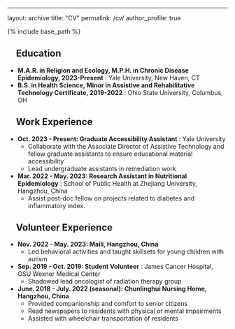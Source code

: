 ---
layout: archive
title: "CV"
permalink: /cv/
author_profile: true

{% include base_path %}

&nbsp;&nbsp;&nbsp;&nbsp;Education
------
* **M.A.R. in Religion and Ecology, M.P.H. in Chronic Disease Epidemiology, 2023-Present**
  : Yale University, New Haven, CT
* **B.S. in Health Science, Minor in Assistive and Rehabilitative Technology Certificate, 2019-2022**
  : Ohio State University, Columbus, OH

&nbsp;&nbsp;&nbsp;&nbsp;Work Experience
------
* **Oct. 2023 - Present: Graduate Accessibility Assistant**
  : Yale University
  * Collaborate with the Associate Director of Assistive Technology and fellow graduate assistants to ensure educational material accessibility
  * Lead undergraduate assistants in remediation work
* **Mar. 2022 - May. 2023: Research Assistant in Nutritional Epidemiology**
  : School of Public Health at Zhejiang University, Hangzhou, China
  * Assist post-doc fellow on projects related to diabetes and inflammatory index.

&nbsp;&nbsp;&nbsp;&nbsp;Volunteer Experience
------
* **Nov. 2022 - May. 2023: Maili, Hangzhou, China**
  * Led behavioral activities and taught skillsets for young children with autism
* **Sep. 2019 - Oct. 2019: Student Volunteer**
  : James Cancer Hospital, OSU Wexner Medical Center
  * Shadowed lead oncologist of radiation therapy group
* **June. 2018 - July. 2022 (seasonal): Chunlinghui Nursing Home, Hangzhou, China**
  * Provided companionship and comfort to senior citizens
  * Read newspapers to residents with physical or mental impairments
  * Assisted with wheelchair transportation of residents

